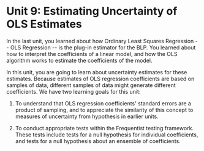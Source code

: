 # Unit 9: Estimating Uncertainty of OLS Estimates 

In the last unit, you learned about how Ordinary Least Squares Regression -- OLS Regression -- is the plug-in estimator for the BLP. You learned about how to interpret the coefficients of a linear model, and how the OLS algorithm works to estimate the coefficients of the model. 

In this unit, you are going to learn about uncertainty estimates for these estimates. Because estimates of OLS regression coefficients are based on samples of data, different samples of data might generate different coefficients. We have two learning goals for this unit: 

1. To understand that OLS regression coefficients' standard errors are a product of sampling, and to appreciate the similarity of this concept to measures of uncertainty from hypothesis in earlier units. 

2. To conduct appropriate tests within the Frequentist testing framework. These tests include tests for a null hypothesis for individual coefficients, and tests for a null hypothesis about an ensemble of coefficients. 

